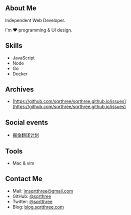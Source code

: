 ## About Me

Independent Web Developer.

I'm ❤ programming & UI design.

## Skills

- JavaScript
- Node
- Go
- Docker

## Archives

- [https://github.com/sqrthree/sqrthree.github.io/issues](https://github.com/sqrthree/sqrthree.github.io/issues)

## Social events

- [掘金翻译计划](https://github.com/xitu/gold-miner)

## Tools

- Mac & vim

## Contact Me

- Mail: [imsqrtthree@gmail.com](mailto:imsqrtthree@gmail.com)
- GitHub: [@sqrthree](https://github.com/sqrthree)
- Twitter: [@sqrtthree](https://twitter.com/sqrtthree)
- Blog: [blog.sqrtthree.com](https://blog.sqrtthree.com/)
